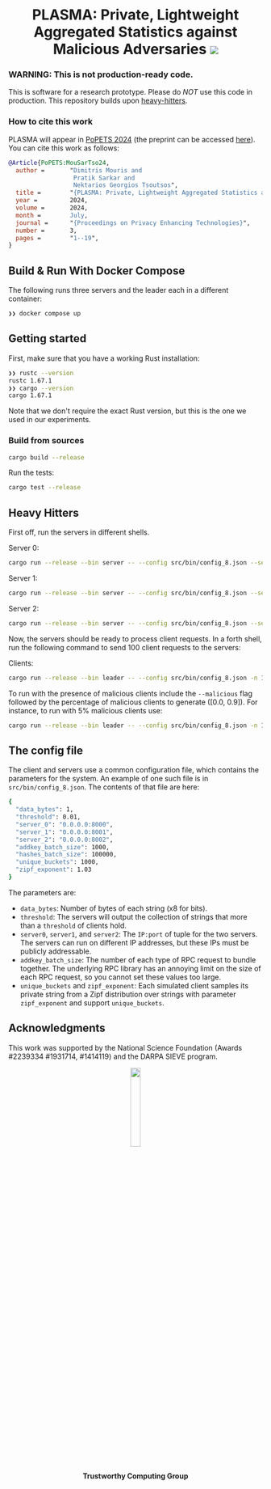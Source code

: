 <h1 align="center">PLASMA: Private, Lightweight Aggregated Statistics against Malicious Adversaries <a href="https://github.com/TrustworthyComputing/plasma/blob/main/LICENSE"><img src="https://img.shields.io/badge/license-MIT-blue.svg"></a> </h1>


### WARNING: This is not production-ready code.
This is software for a research prototype. Please do *NOT* use this code in production.
This repository builds upon [heavy-hitters](https://github.com/henrycg/heavyhitters).


### How to cite this work
PLASMA will appear in [PoPETS 2024](https://petsymposium.org/popets/2024/) (the preprint can be accessed [here](https://eprint.iacr.org/2023/080)).
You can cite this work as follows:
```bibtex
@Article{PoPETS:MouSarTso24,
  author =       "Dimitris Mouris and
                  Pratik Sarkar and
                  Nektarios Georgios Tsoutsos",
  title =        "{PLASMA: Private, Lightweight Aggregated Statistics against Malicious Adversaries}",
  year =         2024,
  volume =       2024,
  month =        July,
  journal =      "{Proceedings on Privacy Enhancing Technologies}",
  number =       3,
  pages =        "1--19",
}
```

## Build & Run With Docker Compose
The following runs three servers and the leader each in a different container:
```bash
❯❯ docker compose up
```

## Getting started
First, make sure that you have a working Rust installation:

```bash
❯❯ rustc --version
rustc 1.67.1
❯❯ cargo --version
cargo 1.67.1
```
Note that we don't require the exact Rust version, but this is the one we used in our experiments.

### Build from sources
```bash
cargo build --release
```

Run the tests:
```bash
cargo test --release
```

## Heavy Hitters
First off, run the servers in different shells.

Server 0:
```bash
cargo run --release --bin server -- --config src/bin/config_8.json --server_id 0
```

Server 1:
```bash
cargo run --release --bin server -- --config src/bin/config_8.json --server_id 1
```

Server 2:
```bash
cargo run --release --bin server -- --config src/bin/config_8.json --server_id 2
```

Now, the servers should be ready to process client requests. In a forth shell, run the following command to send 100 client requests to the servers:

Clients:
```bash
cargo run --release --bin leader -- --config src/bin/config_8.json -n 100
```

To run with the presence of malicious clients include the `--malicious` flag followed by the percentage of malicious clients to generate ([0.0, 0.9]). For instance, to run with 5% malicious clients use:
```bash
cargo run --release --bin leader -- --config src/bin/config_8.json -n 100 --malicious 0.05
```


## The config file
The client and servers use a common configuration file, which contains the parameters for the system. An example of one such file is in `src/bin/config_8.json`. The contents of that file are here:

```bash
{
  "data_bytes": 1,
  "threshold": 0.01,
  "server_0": "0.0.0.0:8000",
  "server_1": "0.0.0.0:8001",
  "server_2": "0.0.0.0:8002",
  "addkey_batch_size": 1000,
  "hashes_batch_size": 100000,
  "unique_buckets": 1000,
  "zipf_exponent": 1.03
}
```

The parameters are:

* `data_bytes`: Number of bytes of each string (x8 for bits).
* `threshold`: The servers will output the collection of strings that more than a `threshold` of clients hold.
* `server0`, `server1`, and `server2`: The `IP:port` of tuple for the two servers. The servers can run on different IP addresses, but these IPs must be publicly addressable.
* `addkey_batch_size`: The number of each type of RPC request to bundle together. The underlying RPC library has an annoying limit on the size of each RPC request, so you cannot set these values too large.
* `unique_buckets` and `zipf_exponent`: Each simulated client samples its private string from a Zipf distribution over strings with parameter `zipf_exponent` and support `unique_buckets`.

## Acknowledgments
This work was supported by the National Science Foundation (Awards #2239334 #1931714, #1414119) and the DARPA SIEVE program.

<p align="center">
    <img src="./logos/twc.png" height="20%" width="20%">
</p>
<h4 align="center">Trustworthy Computing Group</h4>
